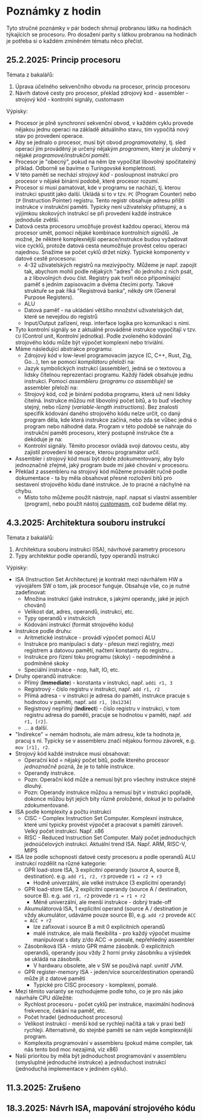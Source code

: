 # Poznámky z hodin

Tyto stručné poznámky v pár bodech shrnují probranou látku na hodinách týkajících se procesoru. Pro dosažení parity s látkou probranou na hodinách je potřeba si o každém zmíněném tématu něco přečíst.

## 25.2.2025: Princip procesoru

Témata z bakalářů:

1. Úprava účelného sekvenčního obvodu na procesor, princip procesoru
2. Návrh datové cesty pro procesor, překlad zdrojový kod - assembler - strojový kód - kontrolní signály, customasm

Výpisky:

- Procesor je plně synchronní sekvenční obvod, v každém cyklu provede nějakou jednu operaci na základě aktuálního stavu, tím vypočítá nový stav po provedení operace.
- Aby se jednalo o procesor, musí být obvod *programovatelný*, tj. sled operací jím prováděný je určený nějakým *programem*, který je uložený v nějaké *programové/instrukční paměti*.
- Procesor je "obecný", pokud na něm lze vypočítat libovolný spočítatelný příklad. Odborně se bavíme o Turingovské kompletnosti.
- V této paměti se nechází *strojový kód* - posloupnost instrukcí pro procesor v nějaké binární podobě, které procesor rozumí.
- Procesor si musí pamatovat, kde v programu se nachází, tj. kterou instrukci spustit jako další. Ukládá si to v tzv. `PC` (Program Counter) nebo `IP` (Instruction Pointer) registru. Tento registr obsahuje adresu příští instrukce v instrukční paměti. Typicky není uživatelsky přístupný, a s výjimkou skokových instrukcí se při provedení každé instrukce jednoduše zvětší.
- Datová cesta procesoru umožňuje provést každou operaci, kterou má procesor umět, pomocí nějaké kombinace *kontrolních signálů*. Je možné, že některé komplexnější operace/instrukce budou vyžadovat více cycklů, protože datová cesta neumožňuje provést celou operaci najednou. Snažíme se počet cyklů držet nízký. Typické komponenty v datové cestě procesoru:
  - 4-32 uživatelských registrů na mezivýpočty. Můžeme je např. zapojit tak, abychom mohli podle nějakých "adres" do jednoho z nich psát, a z libovolných dvou číst. Registry pak tvoří něco připomínající paměť s jedním zapisovacím a dvěma čtecími porty. Takové struktuře se pak říká "Registrová banka", někdy `GPR` (General Purpose Registers).
  - ALU
  - Datová paměť - na ukládání většího množství uživatelských dat, které se nevejdou do registrů
  - Input/Output zařízení, resp. interface logika pro komunikaci s nimi.
- Tyto kontrolní signály se z aktuálně prováděné instrukce vypočítají v tzv. `CU` (Control unit, Kontrolní jednotka). Podle zvoleného kódování strojového kódu může být výpočet komplexní nebo triviální.
- Máme následující abstrakce programu:
  - Zdrojový kód v low-level programovacím jazyce (C, C++, Rust, Zig, Go...), ten se pomocí *kompilátoru* přeloží na:
  - Jazyk symbolických instrukcí (assembler), jedná se o textovou a lidsky čítelnou reprezentaci programu. Každý řádek obsahuje jednu instrukci. Pomocí *assembleru (programu co assembluje)* se assembler přeloží na:
  - Strojový kód, což je binární podoba programu, která už není lidsky čitelná. Instrukce můžou mít libovolný počet bitů, a to buď všechny stejný, nebo různý (*variable-length instructions*). Bez znalosti specifik kódování daného strojového kódu nelze určit, co daný program děla, kde která instrukce začíná, nebo zda se vůbec jedná o program nebo náhodné data. Program v této podobě se nahraje do instrukční paměti procesoru, který postupně instrukce čte a dekóduje je na:
  - Kontrolní signály. Těmito procesor ovládá svoji datovou cestu, aby zajistil provedení té operace, kterou programátor určil.
- Assembler i strojový kód musí být dobře zdokumentovaný, aby bylo jednoznačně zřejmé, jaký program bude mí jaké chování v procesoru.
- Překlad z assembleru na strojový kód můžeme provádět ručně podle dokumentace - ta by měla obsahovat přesné rozložení bitů pro sestavení strojového kódu dané instrukce. Je to pracné a náchylné na chybu.
  - Místo toho můžeme použít nástroje, např. napsat si vlastní assembler (program), nebo použít nástoj [customasm](https://hlorenzi.github.io/customasm/web/), což budeme dělat my.

## 4.3.2025: Architektura souboru instrukcí

Témata z bakalářů:

1. Architektura souboru instrukcí (ISA), návrhové parametry procesoru
2. Typy architektur podle operandů, typy operandů instrukcí

Výpisky:

- ISA (Instruction Set Architecture) je kontrakt mezi návrhářem HW a vývojářem SW o tom, jak procesor funguje. Obsahuje vše, co je nutné zadefinovat:
  - Množina instrukcí (jaké instrukce, s jakými operandy, jaké je jejich chování)
  - Velikost dat, adres, operandů, instrukcí, etc.
  - Typy operandů v instrukcích
  - Kódování instrukcí (formát strojového kódu)
- Instrukce podle druhu:
  - Aritmetické instrukce - provádí výpočet pomocí ALU
  - Instrukce pro manipulaci s daty - přesun mezi registry, mezi registrem a datovou pamětí, načtení konstanty do registru...
  - Instrukce pro řízení toku programu (skoky) - nepodmíněné a podmíněné skoky
  - Speciální instrukce - nop, halt, IO, etc.
- Druhy operandů instrukce:
  - Přímý (**Immediate**) - konstanta v instrukci, např. `addi r1, 3`
  - Registrový - číslo registru v instrukci, např. `add r1, r2`
  - Přímá adresa - v instrukci je adresa do paměti, instrukce pracuje s hodnotou v paměti, např. `add r1, [0x1234]`
  - Registrový nepřímý (**Indirect**) - číslo registru v instrukci, v tom registru adresa do paměti, pracuje se hodnotou v paměti, např. `add r1, [r2]`.
  - ... a další.
- "Indirekce" = nemám hodnotu, ale mám adresu, kde ta hodnota je, pracuj s ní. Typicky se v assembleru značí nějakou formou závorek, e.g. `mov [r1], r2`.
- Strojový kód každé instrukce musí obsahovat:
  - Operační kód = nějaký počet bitů, podle kterého procesor *jednoznačně* pozná, že je to tahle instrukce.
  - Operandy instrukce.
  - Pozn: Operační kód může a nemusí být pro všechny instrukce stejně dlouhý.
  - Pozn: Operandy instrukce můžou a nemusí být v instrukci popřadě, dokonce můžou být jejich bity různě proložené, dokud je to pořadně zdokumentované.
- ISA podle komplexity a počtu instrukcí
  - CISC - Complex Instruction Set Computer. Komplexní instrukce, které umí typicky provést výpočet a pracovat s pamětí zároveň. Velký počet instrukcí. Např. x86
  - RISC - Reduced Instruction Set Computer. Malý počet jednoduchých jednoúčelových instrukcí. Aktuální trend ISA. Např. ARM, RISC-V, MIPS
- ISA lze podle schopností datové cesty procesoru a podle operandů ALU instrukcí rozdělit na různé kategorie:
  - GPR load-store ISA, 3 explicitní operandy (source A, source B, destination). e.g. `add r1, r2, r3` provede `r1 = r2 + r3`
    - Hodně univerzální, ale velké instrukce (3 explicitní operandy)
  - GPR load-store ISA, 2 explicitní operandy (source A / destination, source B). e.g. `add r1, r2` provede `r1 = r1 + r2`
    - Méně univerzální, ale menší instrukce - dobrý trade-off
  - Akumulátorová ISA, 1 explicitní operand (source A / destination je vždy akumulátor, udáváme pouze source B), e.g. `add r2` provede `ACC = ACC + r2`
    - lze zafixovat i source B a mít 0 explicitních operandů
    - malé instrukce, ale malá flexibilita - pro každý výpočet musíme manipulovat s daty z/do ACC -> pomalé, nepřehledný assembler
  - Zásobníková ISA - místo GPR máme zásobník. 0 explicitních operandů, operandy jsou vždy 2 horní prvky zásobníku a výsledek se ukládá na zásobník.
    - V hardwaru obsolete, ale v SW se používá např. uvnitř JVM.
  - GPR register-memory ISA - jeden/více source/destination operandů může jít z datové paměti
    - Typické pro CISC procesory - komplexní, pomalé.
- Mezi těmito varianty se rozhodujeme podle toho, co je pro nás jako návrháře CPU důležité:
  - Rychlost procesoru - počet cyklů per instrukce, maximální hodinová frekvence, čekání na paměť, etc.
  - Počet hradel (jednoduchost procesoru)
  - Velikost instrukcí - menší kód se rychleji načítá a tak v praxi beží rychleji. Alternativně, do stejnbé paměti se nám vejde komplexnější program.
  - Komplexita programování v assembleru (pokud máme compiler, tak nás tento bod moc nezajímá, viz x86)
- Naší prioritou by měla být jednoduchost programování v assembleru (smysluplné jednoduché instrukce) a jednoduchost instrukcí (jednoduchá implementace v jediném cyklu).

## 11.3.2025: Zrušeno

## 18.3.2025: Návrh ISA, mapování strojového kódu
